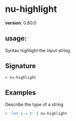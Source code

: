 # nu-highlight

**version**: 0.80.0

## **usage**:

Syntax highlight the input string.

## Signature

`> nu-highlight `

## Examples

Describe the type of a string

```bash
> 'let x = 3' | nu-highlight
```

